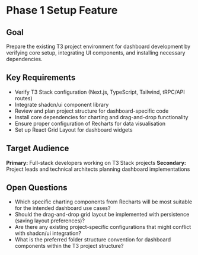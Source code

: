 # Phase 1 Setup Feature

## Goal
Prepare the existing T3 project environment for dashboard development by verifying core setup, integrating UI components, and installing necessary dependencies.

## Key Requirements
- Verify T3 Stack configuration (Next.js, TypeScript, Tailwind, tRPC/API routes)
- Integrate shadcn/ui component library 
- Review and plan project structure for dashboard-specific code
- Install core dependencies for charting and drag-and-drop functionality
- Ensure proper configuration of Recharts for data visualisation
- Set up React Grid Layout for dashboard widgets

## Target Audience
**Primary:** Full-stack developers working on T3 Stack projects
**Secondary:** Project leads and technical architects planning dashboard implementations

## Open Questions
- Which specific charting components from Recharts will be most suitable for the intended dashboard use cases?
- Should the drag-and-drop grid layout be implemented with persistence (saving layout preferences)?
- Are there any existing project-specific configurations that might conflict with shadcn/ui integration?
- What is the preferred folder structure convention for dashboard components within the T3 project structure? 